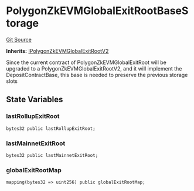 # PolygonZkEVMGlobalExitRootBaseStorage
[Git Source](https://github.com/agglayer/agglayer-contracts/blob/112a010b7c8b14335e5fe1a9bffc11bd2459df05/contracts/v2/lib/PolygonZkEVMGlobalExitRootBaseStorage.sol)

**Inherits:**
[IPolygonZkEVMGlobalExitRootV2](/contracts/v2/interfaces/IPolygonZkEVMGlobalExitRootV2.sol/interface.IPolygonZkEVMGlobalExitRootV2.md)

Since the current contract of PolygonZkEVMGlobalExitRoot will be upgraded to a PolygonZkEVMGlobalExitRootV2, and it will implement
the DepositContractBase, this base is needed to preserve the previous storage slots


## State Variables
### lastRollupExitRoot

```solidity
bytes32 public lastRollupExitRoot;
```


### lastMainnetExitRoot

```solidity
bytes32 public lastMainnetExitRoot;
```


### globalExitRootMap

```solidity
mapping(bytes32 => uint256) public globalExitRootMap;
```



